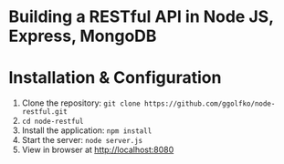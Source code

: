 # Building a RESTful API in Node JS, Express, MongoDB

# Installation & Configuration
1. Clone the repository: `git clone https://github.com/ggolfko/node-restful.git`
2. `cd node-restful`
3. Install the application: `npm install`
4. Start the server: `node server.js`
5. View in browser at [http://localhost:8080](http://localhost:8080)
